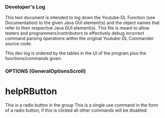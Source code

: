 ### Developer's Log

This text document is intended to log down the Youtube-DL Function (see Documentation) to the given Java GUI element(s) and the object 
names that refer to their respective Java GUI element(s). This file is meant to allow testers and programmers/contributors to effectively
debug incorrect command parsing operations within the original Youtube-DL Commander source code.

This dev log is ordered by the tables in the UI of the program plus the functions/commands given:

### OPTIONS (GeneralOptionsScroll)

# helpRButton
 
This is a radio button in the group 
This is a single use command in the form of a radio button, if this is clicked
all other commands will be disabled. 
      
      

